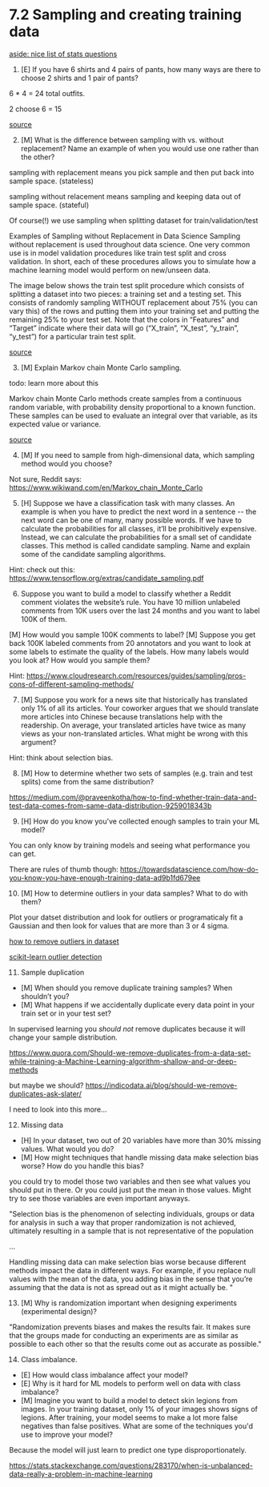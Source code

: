 # 7.2 Sampling and creating training data

[aside: nice list of stats questions](https://towardsdatascience.com/40-statistics-interview-problems-and-answers-for-data-scientists-6971a02b7eee#:~:text=Handling%20missing%20data%20can%20make,as%20it%20might%20actually%20be.)

1. [E] If you have 6 shirts and 4 pairs of pants, how many ways are there to choose 2 shirts and 1 pair of pants?

6 * 4 = 24 total outfits. 


2 choose 6 = 15 

[source](https://www.calculatorsoup.com/calculators/discretemathematics/combinations.php)

2. [M] What is the difference between sampling with vs. without replacement? Name an example of when you would use one rather than the other?

sampling with replacement means you pick sample and then put back into sample space. (stateless)

sampling without relacement means sampling and keeping data out of sample space. (stateful)

Of course(!) we use sampling when splitting dataset for train/validation/test

Examples of Sampling without Replacement in Data Science
Sampling without replacement is used throughout data science. One very common use is in model validation procedures like train test split and cross validation. In short, each of these procedures allows you to simulate how a machine learning model would perform on new/unseen data.

The image below shows the train test split procedure which consists of splitting a dataset into two pieces: a training set and a testing set. This consists of randomly sampling WITHOUT replacement about 75% (you can vary this) of the rows and putting them into your training set and putting the remaining 25% to your test set. Note that the colors in “Features” and “Target” indicate where their data will go (“X_train”, “X_test”, “y_train”, “y_test”) for a particular train test split.

[source](https://towardsdatascience.com/understanding-sampling-with-and-without-replacement-python-7aff8f47ebe4)


3. [M] Explain Markov chain Monte Carlo sampling.

todo: learn more about this

Markov chain Monte Carlo methods create samples from a continuous random variable, with probability density proportional to a known function. These samples can be used to evaluate an integral over that variable, as its expected value or variance.

[source](https://www.wikiwand.com/en/Markov_chain_Monte_Carlo)


4. [M] If you need to sample from high-dimensional data, which sampling method would you choose?

Not sure, Reddit says: https://www.wikiwand.com/en/Markov_chain_Monte_Carlo

5. [H] Suppose we have a classification task with many classes. An example is when you have to predict the next word in a sentence -- the next word can be one of many, many possible words. If we have to calculate the probabilities for all classes, it’ll be prohibitively expensive. Instead, we can calculate the probabilities for a small set of candidate classes. This method is called candidate sampling. Name and explain some of the candidate sampling algorithms.

Hint: check out this: https://www.tensorflow.org/extras/candidate_sampling.pdf 

6. Suppose you want to build a model to classify whether a Reddit comment violates the website’s rule. You have 10 million unlabeled comments from 10K users over the last 24 months and you want to label 100K of them.

[M] How would you sample 100K comments to label?
[M] Suppose you get back 100K labeled comments from 20 annotators and you want to look at some labels to estimate the quality of the labels. How many labels would you look at? How would you sample them?

Hint: https://www.cloudresearch.com/resources/guides/sampling/pros-cons-of-different-sampling-methods/ 

7. [M] Suppose you work for a news site that historically has translated only 1% of all its articles. Your coworker argues that we should translate more articles into Chinese because translations help with the readership. On average, your translated articles have twice as many views as your non-translated articles. What might be wrong with this argument?

Hint: think about selection bias.

8. [M] How to determine whether two sets of samples (e.g. train and test splits) come from the same distribution?

https://medium.com/@praveenkotha/how-to-find-whether-train-data-and-test-data-comes-from-same-data-distribution-9259018343b

9. [H] How do you know you’ve collected enough samples to train your ML model?

You can only know by training models and seeing what performance you can get. 

There are rules of thumb though: 
https://towardsdatascience.com/how-do-you-know-you-have-enough-training-data-ad9b1fd679ee

10. [M] How to determine outliers in your data samples? What to do with them?

Plot your datset distribution and look for outliers or programaticaly fit a Gaussian and then look for values that are more than 3 or 4 sigma. 

[how to remove outliers in dataset](https://machinelearningmastery.com/how-to-use-statistics-to-identify-outliers-in-data/)

[scikit-learn outlier detection](https://scikit-learn.org/stable/modules/outlier_detection.html)


11. Sample duplication
* [M] When should you remove duplicate training samples? When shouldn’t you?
* [M] What happens if we accidentally duplicate every data point in your train set or in your test set?


In supervised learning you *should not* remove duplicates because it will change your sample distribution. 

https://www.quora.com/Should-we-remove-duplicates-from-a-data-set-while-training-a-Machine-Learning-algorithm-shallow-and-or-deep-methods


but maybe we should? https://indicodata.ai/blog/should-we-remove-duplicates-ask-slater/

I need to look into this more... 

12. Missing data
* [H] In your dataset, two out of 20 variables have more than 30% missing values. What would you do?
* [M] How might techniques that handle missing data make selection bias worse? How do you handle this bias?


you could try to model those two variables and then see what values you should put in there. Or you could just put the mean in those values. Might try to see those variables are even important anyways. 


"Selection bias is the phenomenon of selecting individuals, groups or data for analysis in such a way that proper randomization is not achieved, ultimately resulting in a sample that is not representative of the population

... 

Handling missing data can make selection bias worse because different methods impact the data in different ways. For example, if you replace null values with the mean of the data, you adding bias in the sense that you’re assuming that the data is not as spread out as it might actually be.
"

13. [M] Why is randomization important when designing experiments (experimental design)?

"Randomization prevents biases and makes the results fair. It makes sure that the groups made for conducting an experiments are as similar as possible to each other so that the results come out as accurate as possible."

14. Class imbalance.
* [E] How would class imbalance affect your model?
* [E] Why is it hard for ML models to perform well on data with class imbalance?
* [M] Imagine you want to build a model to detect skin legions from images. In your training dataset, only 1% of your images shows signs of legions. After training, your model seems to make a lot more false negatives than false positives. What are some of the techniques you'd use to improve your model?

Because the model will just learn to predict one type disproportionately. 


https://stats.stackexchange.com/questions/283170/when-is-unbalanced-data-really-a-problem-in-machine-learning



































